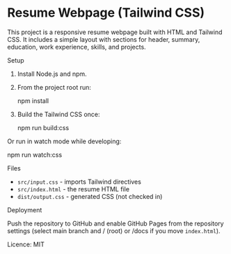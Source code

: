 # Resume Webpage (Tailwind CSS)

This project is a responsive resume webpage built with HTML and Tailwind CSS. It includes a simple layout with sections for header, summary, education, work experience, skills, and projects.

Setup

1. Install Node.js and npm.
2. From the project root run:

   npm install

3. Build the Tailwind CSS once:

   npm run build:css

Or run in watch mode while developing:

   npm run watch:css

Files

- `src/input.css` - imports Tailwind directives
- `src/index.html` - the resume HTML file
- `dist/output.css` - generated CSS (not checked in)

Deployment

Push the repository to GitHub and enable GitHub Pages from the repository settings (select main branch and / (root) or /docs if you move `index.html`).

Licence: MIT
